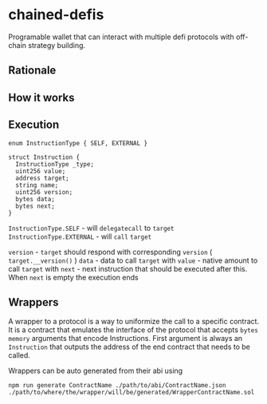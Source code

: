 # chained-defis

Programable wallet that can interact with multiple defi protocols with off-chain strategy building.

## Rationale

## How it works

## Execution

```solidity
enum InstructionType { SELF, EXTERNAL }
  
struct Instruction {
  InstructionType _type;
  uint256 value;
  address target;
  string name;
  uint256 version;
  bytes data;
  bytes next;
}

```

`InstructionType.SELF` - will `delegatecall` to `target`
`InstructionType.EXTERNAL` - will `call` `target`

`version` - `target` should respond with corresponding `version` ( `target.__version()` )
`data` - data to call `target` with
`value` - native amount to call `target` with
`next` - next instruction that should be executed after this. When `next` is empty the execution ends

## Wrappers

A wrapper to a protocol is a way to uniformize the call to a specific contract.
It is a contract that emulates the interface of the protocol that accepts `bytes memory` arguments that encode Instructions.
First argument is always an `Instruction` that outputs the address of the end contract that needs to be called.

Wrappers can be auto generated from their abi using

`npm run generate ContractName ./path/to/abi/ContractName.json ./path/to/where/the/wrapper/will/be/generated/WrapperContractName.sol`

